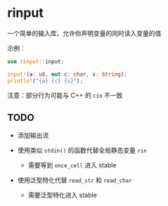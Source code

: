 # rinput

一个简单的输入库，允许你声明变量的同时读入变量的值

示例：

```rust
use rinput::input;

input!(a: u8, mut c: char, s: String);
println!("{a} {c} {s}");
```

注意：部分行为可能与 C++ 的 `cin` 不一致

## TODO

- 添加输出流

- 使用类似 `stdin()` 的函数代替全局静态变量 `rin`

  - 需要等到 `once_cell` 进入 stable

- 使用泛型特化代替 `read_str` 和 `read_char`

  - 需要泛型特化进入 stable

